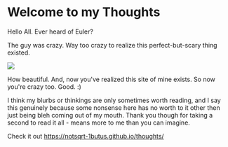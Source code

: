 # Welcome to my Thoughts

Hello All. Ever heard of Euler?

The guy was crazy. Way too crazy to realize this perfect-but-scary thing existed.

<img src="https://render.githubusercontent.com/render/math?math=e^{i \pi} = -1">

How beautiful. 
And, now you've realized this site of mine exists. So now you're crazy too. Good. :)

I think my blurbs or thinkings are only sometimes worth reading, and I say this 
genuinely because some nonsense here has no worth to it other then just being bleh coming out of my mouth.
Thank you though for taking a second to read it all - means more to me than you can imagine.

Check it out https://notsqrt-1butus.github.io/thoughts/
